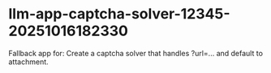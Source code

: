 # llm-app-captcha-solver-12345-20251016182330
Fallback app for: Create a captcha solver that handles ?url=... and default to attachment.
